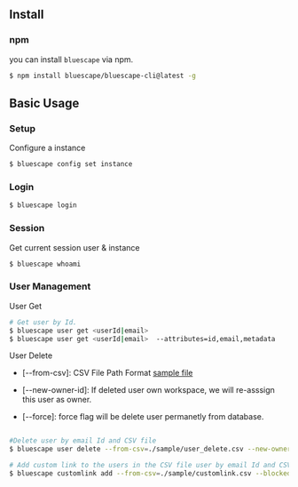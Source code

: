 ## Install

### npm
you can install `bluescape` via npm.

```sh
$ npm install bluescape/bluescape-cli@latest -g
```


## Basic Usage

### Setup

Configure a instance

```sh
$ bluescape config set instance
```

### Login

```sh
$ bluescape login
```

### Session
Get current session user & instance 
```sh
$ bluescape whoami
```


### User Management

User Get
```sh
# Get user by Id.
$ bluescape user get <userId|email> 
$ bluescape user get <userId|email>  --attributes=id,email,metadata
```

User Delete
- [--from-csv]: CSV File Path Format  [sample file](https://github.com/Bluescape/bluescape-cli/blob/main/sample/user_delete.csv)

- [--new-owner-id]: If deleted user own workspace, we will re-asssign this user as owner.

- [--force]: force flag will be delete user permanetly from database.


```sh

#Delete user by email Id and CSV file
$ bluescape user delete --from-csv=./sample/user_delete.csv --new-owner-id=zANz6n3RKfNXO01a36EY --force

# Add custom link to the users in the CSV file user by email Id and CSV file
$ bluescape customlink add --from-csv=./sample/customlink.csv --blocked-domains=./sample/blocked-domains.csv
```

